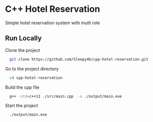 # C++ Hotel Reservation

Simple hotel reservation system with multi role

## Run Locally  

Clone the project  

~~~bash  
  git clone https://github.com/Sleepy4k/cpp-hotel-reservation.git
~~~

Go to the project directory  

~~~bash  
  cd cpp-hotel-reservation
~~~

Build the cpp file

~~~bash  
  g++ -std=c++11 ./src/main.cpp  -o ./output/main.exe
~~~

Start the project

~~~bash  
  ./output/main.exe
~~~
